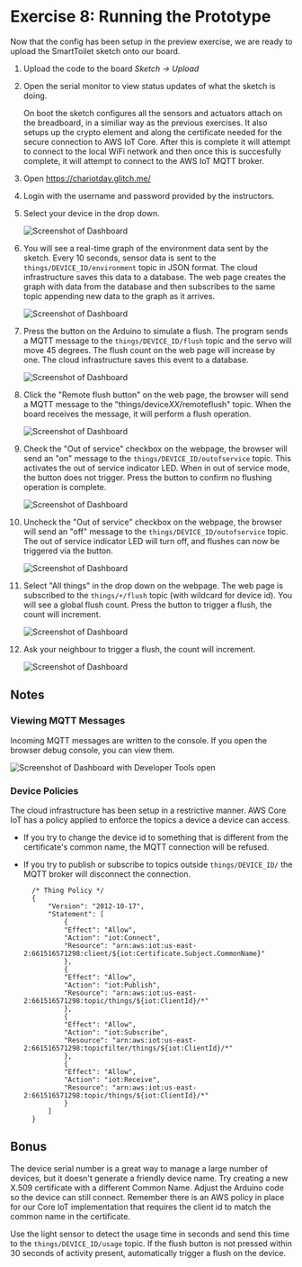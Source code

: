 # Exercise 8: Running the Prototype

Now that the config has been setup in the preview exercise, we are ready to upload the SmartToilet sketch onto our board.

1. Upload the code to the board _Sketch -> Upload_
1. Open the serial monitor to view status updates of what the sketch is doing.

    On boot the sketch configures all the sensors and actuators attach on the breadboard, in a similiar way as the previous exercises. It also setups up the crypto element and along the certificate needed for the secure connection to AWS IoT Core. After this is complete it will attempt to connect to the local WiFi network and then once this is succesfully complete, it will attempt to connect to the AWS IoT MQTT broker.
1. Open https://chariotday.glitch.me/
1. Login with the username and password provided by the instructors.
1. Select your device in the drop down.

    ![Screenshot of Dashboard](images/dashboard-device-dropdown.png)

1. You will see a real-time graph of the environment data sent by the sketch. Every 10 seconds, sensor data is sent to the `things/DEVICE_ID/environment` topic in JSON format. The cloud infrastructure saves this data to a database. The web page creates the graph with data from the database and then subscribes to the same topic appending new data to the graph as it arrives.

    ![Screenshot of Dashboard](images/dashboard-device.png)

1. Press the button on the Arduino to simulate a flush. The program sends a MQTT message to the `things/DEVICE_ID/flush` topic and the servo will move 45 degrees. The flush count on the web page will increase by one. The cloud infrastructure saves this event to a database.

    ![Screenshot of Dashboard](images/dashboard-flush-increase-count.png)

1. Click the "Remote flush button" on the web page, the browser will send a MQTT message to the "things/device*XX*/remoteflush" topic. When the board receives the message, it will perform a flush operation.

    ![Screenshot of Dashboard](images/dashboard-remote-flush.png)

1. Check the "Out of service" checkbox on the webpage, the browser will send an "on" message to the `things/DEVICE_ID/outofservice` topic. This activates the out of service indicator LED. When in out of service mode, the button does not trigger. Press the button to confirm no flushing operation is complete.

    ![Screenshot of Dashboard](images/dashboard-out-of-service.png)

1. Uncheck the "Out of service" checkbox on the webpage, the browser will send an "off" message to the `things/DEVICE_ID/outofservice` topic. The out of service indicator LED will turn off, and flushes can now be triggered via the button.

    ![Screenshot of Dashboard](images/dashboard-back-in-service.png)

1. Select "All things" in the drop down on the webpage. The web page is subscribed to the `things/+/flush` topic (with wildcard for device id). You will see a global flush count. Press the button to trigger a flush, the count will increment.

    ![Screenshot of Dashboard](images/dashboard-all-flush-count.png)

1. Ask your neighbour to trigger a flush, the count will increment.

    ![Screenshot of Dashboard](images/dashboard-all-flush-count-increase.png)

## Notes

### Viewing MQTT Messages

Incoming MQTT messages are written to the console. If you open the browser debug console, you can view them.

![Screenshot of Dashboard with Developer Tools open](images/dashboard-developer-tools.png)

### Device Policies

The cloud infrastructure has been setup in a restrictive manner. AWS Core IoT has a policy applied to enforce the topics a device a device can access.

* If you try to change the device id to something that is different from the certificate's common name, the MQTT connection will be refused.
* If you try to publish or subscribe to topics outside `things/DEVICE_ID/` the MQTT broker will disconnect the connection.

        /* Thing Policy */
        {
            "Version": "2012-10-17",
            "Statement": [
                {
                "Effect": "Allow",
                "Action": "iot:Connect",
                "Resource": "arn:aws:iot:us-east-2:661516571298:client/${iot:Certificate.Subject.CommonName}"
                },
                {
                "Effect": "Allow",
                "Action": "iot:Publish",
                "Resource": "arn:aws:iot:us-east-2:661516571298:topic/things/${iot:ClientId}/*"
                },
                {
                "Effect": "Allow",
                "Action": "iot:Subscribe",
                "Resource": "arn:aws:iot:us-east-2:661516571298:topicfilter/things/${iot:ClientId}/*"
                },
                {
                "Effect": "Allow",
                "Action": "iot:Receive",
                "Resource": "arn:aws:iot:us-east-2:661516571298:topic/things/${iot:ClientId}/*"
                }
            ]
        }


## Bonus

The device serial number is a great way to manage a large number of devices, but it doesn't generate a friendly device name. Try creating a new X.509 certificate with a different Common Name. Adjust the Arduino code so the device can still connect. Remember there is an AWS policy in place for our Core IoT implementation that requires the client id to match the common name in the certificate.

Use the light sensor to detect the usage time in seconds and send this time to the `things/DEVICE_ID/usage` topic. If the flush button is not pressed within 30 seconds of activity present, automatically trigger a flush on the device. 
